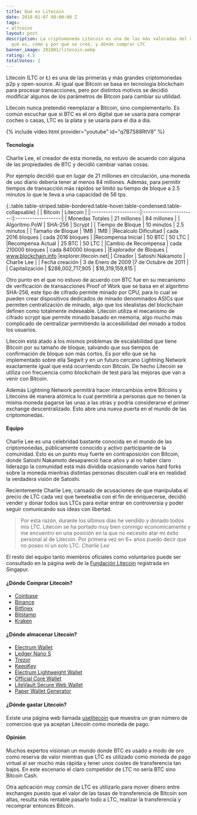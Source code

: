```yaml
---
title: Qué es Litecoin
date: 2018-01-07 00:00:00 Z
tags:
- altcoins
layout: post
description: La criptomoneda Litecoin es una de las más valoradas del mercado. Aprende
  qué es, cómo y por qué se creó, y dónde comprar LTC
banner_image: 201801/litecoin.webp
rating: 4.5
totalVotes: 2
---
```


Litecoin (LTC or Ł) es una de las primeras y más grandes criptomonedas p2p y open-source. Al igual que Bitcoin se basa en tecnología blockchain para procesar transacciones, pero por distintos motivos se decidió modificar algunos de los parámetros de Bitcoin para cambiar su utilidad.

<!--more-->

Litecoin nunca pretendió reemplazar a Bitcoin, sino complementarlo. Es común escuchar que si BTC es el oro digital que se usaría para comprar coches o casas, LTC es la plata y se usaría para el dia a dia.

{% include video.html provider="youtube" id="q7B7S88RtV8" %}

#### Tecnología

Charlie Lee, el creador de esta moneda, no estuvo de acuerdo con alguna de las propiedades de BTC y decidió cambiar varias cosas.

Por ejemplo decidió que en lugar de 21 millones en circulación, una moneda de uso diario debería tener al menos 84 millones. Además, para permitir tiempos de transacción más rápidos se limitó su tiempo de bloque a 2.5 minutos lo que le lleva a una capacidad de 56 tps.

{:.table.table-striped.table-bordered.table-hover.table-condensed.table-collapsable}
|                      | Bitcoin                | Litecoin            |
|:--------------------:|:----------------------:|:-------------------:|
| Monedas Totales      | 21 millones            | 84  millones        |
| Algoritmo PoW        | SHA-256                |  Scrypt             |
| Tiempo de Bloque     | 10 minutos             | 2.5 minutos         |
| Tamaño de Bloque     |     1MB                |      1MB            |
|Recalculo Dificultad  | cada 2016 bloques      | cada 2016 bloques   |
|Recompensa Inicial    |   50 BTC               |  50 LTC             |
|Recompensa Actual     |   25 BTC               |  50 LTC             |
|Cambio de Recompensa  | cada 210000 bloques    | cada 840000 bloques |
|Explorador de Bloques | www.blockchain.info    |explorer.litecoin.net|
| Creador              | Satoshi Nakamoto       |  Charlie Lee        |
| Fecha creación       | 3 de Enero de 2009     |7 de Octubre de 2011 |
| Capitalización       | $288,002,717,905	    |   $16,319,159,815   |

Otro punto en el que no estuvo de acuerdo con BTC fue en su mecanismo de verificación de transacciones Proof of Work que se basa en el algoritmo SHA-256, este tipo de cifrado permite minado por CPU, para lo cual se pueden crear dispositivos dedicados de minado denominados ASICs que permiten centralización de minado, algo que los idealistas del blockchain definen como totalmente indeseable. Litecoin utiliza el mecanismo de cifrado scrypt que permite minado basado en memoria, algo mucho más complicado de centralizar permitiendo la accesibilidad del minado a todos los usuarios.

Litecoin está atado a los mismos problemas de escalabilidad que tiene Bitcoin por su tamaño de bloque, salvando que sus tiempos de confirmación de bloque son más cortos. Es por ello que se ha implementado sobre ella Segwit y en un futuro cercano Lightning Network exactamente igual que está ocurriendo con Bitcoin. De hecho Litecoin se utiliza con frecuencia como blockchain de test para las mejoras que van a venir con Bitcoin.

Además Lightning Network permitirá hacer intercambios entre Bitcoins y Litecoins de manera atómica lo cual permitiría a personas que no tienen la misma moneda pagarse las unas a las otras y podría considerarse el primer exchange descentralizado. Esto abre una nueva puerta en el mundo de las criptomonedas.

#### Equipo

Charlie Lee es una celebridad bastante conocida en el mundo de las criptomonedas, públicamente conocido y activo participante de la comunidad. Esto es un punto muy fuerte en contraposición con Bitcoin, donde Satoshi Nakamoto desapareció hace años y al no haber claro liderazgo la comunidad está más dividida ocasionando varios hard forks sobre la moneda mientras distintas personas discuten cuál era en realidad la verdadera visión de Satoshi.

 Recientemente Charlie Lee, cansado de acusaciones de que manipulaba el precio de LTC cada vez que tweeteaba con el fin de enriquecerse, decidió vender y donar todos sus LTCs para evitar entrar en controversia y poder seguir comunicando sus ideas con libertad. 

 > Por esta razón, durante los últimos días he vendido y donado todos mis LTC. Litecoin se ha portado muy bien conmigo economicamente y me encuentro en una posición en la que no necesito atar mi éxito personal al de Litecoin. Por primera vez en 6+ años puedo decir que no poseo ni un solo LTC. <cite>Charlie Lee</cite>

El resto del equipo tanto miembros oficiales como voluntarios puede ser consultado en la página web de la [Fundación Litecoin](https://litecoin-foundation.org/about-us/) registrada en Singapur.

#### ¿Dónde Comprar Litecoin?
* [Coinbase](https://www.coinbase.com/join/52f9eda19f27be821400004e)
* [Binance](https://accounts.binance.com/es/register?ref=11317062)
* [Bitfinex](https://www.bitfinex.com/)
* [Bitstamp](https://www.bitstamp.net/ref/00zetsvGCLkDqtqH/)
* [Kraken](https://www.kraken.com/)

#### ¿Dónde almacenar Litecoin?
* [Electrum Wallet](https://electrum-ltc.org/)
* [Ledger Nano S](http://amzn.to/2i5kRoG)
* [Trezor](http://amzn.to/2i72hMV)
* [KeepKey](http://amzn.to/2ja1KHf)
* [Electrum Lightweight Wallet](https://electrum-ltc.org/)
* [Official Core Wallet](https://litecoin.org/#download)
* [LiteVault Secure Web Wallet](https://www.litevault.net/)
* [Paper Wallet Generator](https://liteaddress.org/)

#### ¿Dónde gastar Litecoin?

Existe una página web llamada [uselitecoin](http://www.uselitecoin.info/) que muestra un gran número de comercios que ya aceptan Litecoin como moneda de pago.

#### Opinión

Muchos expertos visionan un mundo donde BTC es usado a modo de oro como reserva de valor mientras que LTC es utilizado como moneda de pago virtual al ser mucho más rápida y tener unos costes de transferencia tan bajos. En este escenario el claro competidor de LTC no sería BTC sino Bitcoin Cash.

Otra aplicación muy común de LTC es utilizarlo para mover dinero entre exchanges puesto que el valor de las tasas de transferencia de Bitcoin son altas, resulta más rentable pasarlo todo a LTC, realizar la transferencia y recomprar entonces Bitcoin. 